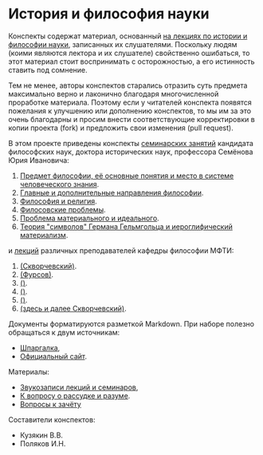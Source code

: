 # История и философия науки

Конспекты содержат материал, основанный [на лекциях по истории и философии науки](https://drive.google.com/open?id=0By-rYPzw7raEampzQ291cWwwcFE), записанных их слушателями.
Поскольку людям (коими являются лектора и их слушателе) свойственно ошибаться, то этот материал стоит воспринимать с осторожностью, а его истинность ставить под сомнение.

Тем не менее, авторы конспектов старались отразить суть предмета максимально верно и лаконично благодаря многочисленной проработке материала.
Поэтому если у читателей конспекта появятся пожелания к улучшению или дополнению конспектов, то мы им за это очень благодарны и просим внести соответствующие корректировки в копии проекта (fork) и предложить свои изменения (pull request).

В этом проекте приведены конспекты [семинарских занятий](https://github.com/noggatur/philosophy/blob/master/Seminars/) кандидата философских наук, доктора исторических наук, профессора Семёнова Юрия Ивановича:
  1. [Предмет философии, её основные понятия и место в системе человеческого знания](https://github.com/noggatur/philosophy/blob/master/Seminars/Seminar_1.md).
  2. [Главные и дополнительные направления философии](https://github.com/noggatur/philosophy/blob/master/Seminars/Seminar_2.md).
  3. [Философия и религия](https://github.com/noggatur/philosophy/blob/master/Seminars/Seminar_3.md).
  4. [Филосовские проблемы](https://github.com/noggatur/philosophy/blob/master/Seminars/Seminar_4.md).
  5. [Проблема материального и идеального](https://github.com/noggatur/philosophy/blob/master/Seminars/Seminar_5.md).
  6. [Теория "символов" Германа Гельмгольца и иероглифический материализм](https://github.com/noggatur/philosophy/blob/master/Seminars/Seminar_6.md).

и [лекций](https://github.com/noggatur/philosophy/blob/master/Lectures/) различных преподавателей кафедры философии МФТИ:
  1. [(Скворчевский)](https://github.com/noggatur/philosophy/blob/master/Lectures/Lecture_1.md).
  2. [(Фурсов)](https://github.com/noggatur/philosophy/blob/master/Lectures/Lecture_2.md).
  3. [()](https://github.com/noggatur/philosophy/blob/master/Lectures/Lecture_3.md).
  4. [()](https://github.com/noggatur/philosophy/blob/master/Lectures/Lecture_4.md).
  5. [()](https://github.com/noggatur/philosophy/blob/master/Lectures/Lecture_5.md).
  6. [(здесь и далее Скворчевский)](https://github.com/noggatur/philosophy/blob/master/Lectures/Lecture_6.md).

Документы форматируются разметкой Markdown.
При наборе полезно обращаться к двум источникам:
- [Шпаргалка](https://github.com/adam-p/markdown-here/wiki/markdown-cheatsheet),
- [Официальный сайт](http://daringfireball.net/projects/markdown/).

Материалы:
- [Звукозаписи лекций и семинаров](https://drive.google.com/open?id=0By-rYPzw7raEampzQ291cWwwcFE),
- [К вопросу о рассудке и разуме](http://scepsis.net/library/id_426.html).
- [Вопросы к зачёту](https://mipt.ru/education/chair/philosophy/exams/asp_fachet/zach_semenov.php)

Составители конспектов:
- Кузякин В.В.
- Поляков И.Н.
